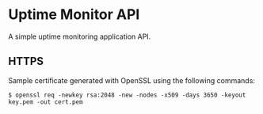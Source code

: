 # Uptime Monitor API
A simple uptime monitoring application API.

## HTTPS
Sample certificate generated with OpenSSL using the following commands:
```
$ openssl req -newkey rsa:2048 -new -nodes -x509 -days 3650 -keyout key.pem -out cert.pem
```